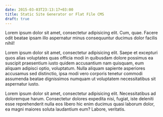```yaml
---
date: 2015-03-03T23:13:17+03:00
title: Static Site Generator or Flat File CMS
draft: true
---
```


Lorem ipsum dolor sit amet, consectetur adipisicing elit. Cum, quae. Facere odit beatae ipsam illo aspernatur minus consequuntur ducimus dolor facilis nihil!

<!--more-->

Lorem ipsum dolor sit amet, consectetur adipisicing elit. Saepe et excepturi quos alias voluptates quas officia modi in quibusdam dolore possimus ea suscipit praesentium iusto quidem accusantium nam quisquam, eum aliquam adipisci optio, voluptatum. Nulla aliquam sapiente asperiores accusamus sed distinctio, ipsa modi vero corporis tenetur commodi assumenda beatae dignissimos numquam ut voluptatem necessitatibus sit aspernatur iusto.

Lorem ipsum dolor sit amet, consectetur adipisicing elit. Necessitatibus ad doloremque harum. Consectetur dolores expedita nisi, fugiat, iste deleniti esse reprehenderit nulla eos libero hic enim ducimus quasi laborum dolor, ea magni maiores soluta laudantium eum? Labore, veritatis.
